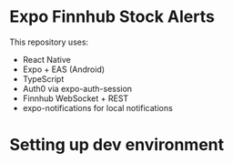 # Expo Finnhub Stock Alerts

This repository uses:

- React Native
- Expo + EAS (Android)
- TypeScript
- Auth0 via expo-auth-session
- Finnhub WebSocket + REST
- expo-notifications for local notifications

# Setting up dev environment
